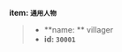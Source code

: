 <!-- BEGIN_AUTOGEN: do NOT edit in this block -->

**item: `通用人物`**

> * **name: ** villager
> * **id: `30001`**

<!-- END_AUTOGEN-->
